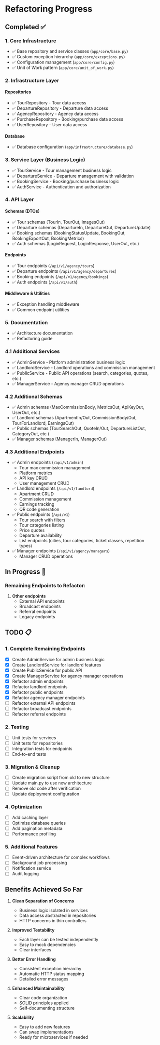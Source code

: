 # Refactoring Progress

## Completed ✅

### 1. Core Infrastructure
- ✅ Base repository and service classes (`app/core/base.py`)
- ✅ Custom exception hierarchy (`app/core/exceptions.py`)
- ✅ Configuration management (`app/core/config.py`)
- ✅ Unit of Work pattern (`app/core/unit_of_work.py`)

### 2. Infrastructure Layer
#### Repositories
- ✅ TourRepository - Tour data access
- ✅ DepartureRepository - Departure data access
- ✅ AgencyRepository - Agency data access
- ✅ PurchaseRepository - Booking/purchase data access
- ✅ UserRepository - User data access

#### Database
- ✅ Database configuration (`app/infrastructure/database.py`)

### 3. Service Layer (Business Logic)
- ✅ TourService - Tour management business logic
- ✅ DepartureService - Departure management with validation
- ✅ BookingService - Booking/purchase business logic
- ✅ AuthService - Authentication and authorization

### 4. API Layer
#### Schemas (DTOs)
- ✅ Tour schemas (TourIn, TourOut, ImagesOut)
- ✅ Departure schemas (DepartureIn, DepartureOut, DepartureUpdate)
- ✅ Booking schemas (BookingStatusUpdate, BookingOut, BookingExportOut, BookingMetrics)
- ✅ Auth schemas (LoginRequest, LoginResponse, UserOut, etc.)

#### Endpoints
- ✅ Tour endpoints (`/api/v1/agency/tours`)
- ✅ Departure endpoints (`/api/v1/agency/departures`)
- ✅ Booking endpoints (`/api/v1/agency/bookings`)
- ✅ Auth endpoints (`/api/v1/auth`)

#### Middleware & Utilities
- ✅ Exception handling middleware
- ✅ Common endpoint utilities

### 5. Documentation
- ✅ Architecture documentation
- ✅ Refactoring guide

### 4.1 Additional Services
- ✅ AdminService - Platform administration business logic
- ✅ LandlordService - Landlord operations and commission management
- ✅ PublicService - Public API operations (search, categories, quotes, etc.)
- ✅ ManagerService - Agency manager CRUD operations

### 4.2 Additional Schemas  
- ✅ Admin schemas (MaxCommissionBody, MetricsOut, ApiKeyOut, UserOut, etc.)
- ✅ Landlord schemas (ApartmentIn/Out, CommissionBody/Out, TourForLandlord, EarningsOut)
- ✅ Public schemas (TourSearchOut, QuoteIn/Out, DepartureListOut, CategoryOut, etc.)
- ✅ Manager schemas (ManagerIn, ManagerOut)

### 4.3 Additional Endpoints
- ✅ Admin endpoints (`/api/v1/admin`)
  - Tour max commission management
  - Platform metrics
  - API key CRUD
  - User management CRUD
- ✅ Landlord endpoints (`/api/v1/landlord`)
  - Apartment CRUD
  - Commission management
  - Earnings tracking
  - QR code generation
- ✅ Public endpoints (`/api/v1`)
  - Tour search with filters
  - Tour categories listing
  - Price quotes
  - Departure availability
  - List endpoints (cities, tour categories, ticket classes, repetition types)
- ✅ Manager endpoints (`/api/v1/agency/managers`)
  - Manager CRUD operations

## In Progress 🚧

### Remaining Endpoints to Refactor:
1. **Other endpoints**
   - External API endpoints
   - Broadcast endpoints  
   - Referral endpoints
   - Legacy endpoints

## TODO 📋

### 1. Complete Remaining Endpoints
- [x] Create AdminService for admin business logic
- [x] Create LandlordService for landlord features
- [x] Create PublicService for public API
- [x] Create ManagerService for agency manager operations
- [x] Refactor admin endpoints
- [x] Refactor landlord endpoints
- [x] Refactor public endpoints
- [x] Refactor agency manager endpoints
- [ ] Refactor external API endpoints
- [ ] Refactor broadcast endpoints
- [ ] Refactor referral endpoints

### 2. Testing
- [ ] Unit tests for services
- [ ] Unit tests for repositories
- [ ] Integration tests for endpoints
- [ ] End-to-end tests

### 3. Migration & Cleanup
- [ ] Create migration script from old to new structure
- [ ] Update main.py to use new architecture
- [ ] Remove old code after verification
- [ ] Update deployment configuration

### 4. Optimization
- [ ] Add caching layer
- [ ] Optimize database queries
- [ ] Add pagination metadata
- [ ] Performance profiling

### 5. Additional Features
- [ ] Event-driven architecture for complex workflows
- [ ] Background job processing
- [ ] Notification service
- [ ] Audit logging

## Benefits Achieved So Far

1. **Clean Separation of Concerns**
   - Business logic isolated in services
   - Data access abstracted in repositories
   - HTTP concerns in thin controllers

2. **Improved Testability**
   - Each layer can be tested independently
   - Easy to mock dependencies
   - Clear interfaces

3. **Better Error Handling**
   - Consistent exception hierarchy
   - Automatic HTTP status mapping
   - Detailed error messages

4. **Enhanced Maintainability**
   - Clear code organization
   - SOLID principles applied
   - Self-documenting structure

5. **Scalability**
   - Easy to add new features
   - Can swap implementations
   - Ready for microservices if needed 